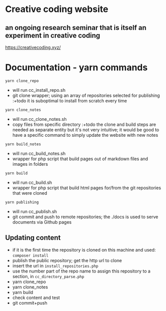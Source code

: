 # Creative coding website
## an ongoing research seminar that is itself an experiment in creative coding
https://creativecoding.xyz/

# Documentation - yarn commands
```yarn clone_repo```
  - will run cc_install_repo.sh
  - git clone wrapper; using an array of repositories selected for publishing
  :+todo it is suboptimal to install from scratch every time

```yarn clone_notes```
  - will run cc_clone_notes.sh
  - copy files from specific directory 
  :+todo the clone and build steps are needed as separate entity but it's not very intuitive; it would be good to have a specific command to simply update the website with new notes

```yarn build_notes```
  - will run cc_build_notes.sh
  - wrapper for php script that build pages out of markdown files and images in folders

```yarn build```
  - will run cc_build.sh
  - wrapper for php script that build html pages for/from the git repositories that were cloned

```yarn publishing```
  - will run cc_publish.sh
  - git commit and push to remote repositories; the ./docs is used to serve documents via Github pages


  ## Updating content
  - if it is the first time the repository is cloned on this machine and used: `composer install`
  - publish the public repository; get the http url to clone
  - insert the url in `install_repositories.php`
  - use the number part of the repo name to assign this repository to a section, in `cc_directory_parse.php`
  - yarn clone_repo
  - yarn clone_notes
  - yarn build
  - check content and test
  - git commit+push
